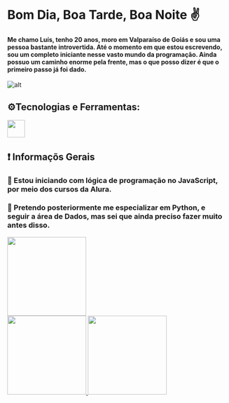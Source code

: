 # Bom Dia, Boa Tarde, Boa Noite ✌️

#### Me chamo Luís, tenho 20 anos, moro em Valparaíso de Goiás e sou uma pessoa bastante introvertida. Até o momento em que estou escrevendo, sou um completo iniciante nesse vasto mundo da programação. Ainda possuo um caminho enorme pela frente, mas o que posso dizer é que o primeiro passo já foi dado.

![alt](https://i.gifer.com/63a0.gif)

## ⚙️Tecnologias e Ferramentas:

<img loading="lazy" src="https://cdn.jsdelivr.net/gh/devicons/devicon@latest/icons/javascript/javascript-original.svg" width="40" height="40"/>

## ❗ Informaçõs Gerais

### 👶 Estou iniciando com lógica de programação no JavaScript, por meio dos cursos da Alura.
### 👊 Pretendo posteriormente me especializar em Python, e seguir a área de Dados, mas sei que ainda preciso fazer muito antes disso.

<img loading="lazy" height="180em" src="https://github.com/user-attachments/assets/8096dbeb-6854-4d23-8223-e39e0cfaacd4"/>


<div>
<a href="https://github.com/seu-usuário-aqui">
<img loading="lazy" height="180em" src="https://github-readme-stats.vercel.app/api/top-langs/?username=Luis2003-Henrique&layout=compact&langs_count=7&theme=dracula"/>
<img loading="lazy" height="180em" src="https://github-readme-stats.vercel.app/api?username=Luis2003-Henrique&show_icons=true&theme=dracula&include_all_commits=true&count_private=true"/>
</div>

          
          



<!--
**Luis2003-Henrique/Luis2003-Henrique** is a ✨ _special_ ✨ repository because its `README.md` (this file) appears on your GitHub profile.

Here are some ideas to get you started:

- 🔭 I’m currently working on ...
- 🌱 I’m currently learning ...
- 👯 I’m looking to collaborate on ...
- 🤔 I’m looking for help with ...
- 💬 Ask me about ...
- 📫 How to reach me: ...
- 😄 Pronouns: ...
- ⚡ Fun fact: ...
-->
